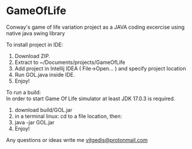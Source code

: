 # GameOfLife
Conway's game of life variation project as a JAVA coding excercise using native java swing library 

To install project in IDE:

1. Download ZIP.
2. Extract to ~/Documents/projects/GameOfLife
3. Add project in Intellij IDEA ( File->Open... ) and specify project location
4. Run GOL.java inside IDE.
5. Enjoy!

To run a build:</br>
In order to start Game Of Life simulator at least JDK 17.0.3 is required.

1. download build/GOL.jar
2. in a terminal linux:
   cd to a file location, then: 
3. java -jar GOL.jar
4. Enjoy!

Any questions or ideas write me vitgedis@protonmail.com
